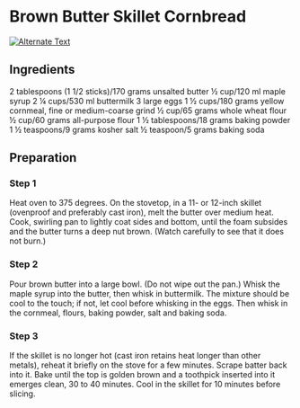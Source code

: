 # Brown Butter Skillet Cornbread

[![Alternate Text]({/cornbread.png})]({https://nyti.ms/2nLe3h2} "Brown Butter Skillet Cornbread")

## Ingredients

2 tablespoons (1 1/2 sticks)/170 grams unsalted butter
½ cup/120 ml maple syrup
2 ¼ cups/530 ml buttermilk
3 large eggs
1 ½ cups/180 grams yellow cornmeal, fine or medium-coarse grind
½ cup/65 grams whole wheat flour
½ cup/60 grams all-purpose flour
1 ½ tablespoons/18 grams baking powder
1 ½ teaspoons/9 grams kosher salt
½ teaspoon/5 grams baking soda

## Preparation

### Step 1
Heat oven to 375 degrees. On the stovetop, in a 11- or 12-inch skillet (ovenproof and preferably cast iron), melt the butter over medium heat. Cook, swirling pan to lightly coat sides and bottom, until the foam subsides and the butter turns a deep nut brown. (Watch carefully to see that it does not burn.)

### Step 2
Pour brown butter into a large bowl. (Do not wipe out the pan.) Whisk the maple syrup into the butter, then whisk in buttermilk. The mixture should be cool to the touch; if not, let cool before whisking in the eggs. Then whisk in the cornmeal, flours, baking powder, salt and baking soda.

### Step 3
If the skillet is no longer hot (cast iron retains heat longer than other metals), reheat it briefly on the stove for a few minutes. Scrape batter back into it. Bake until the top is golden brown and a toothpick inserted into it emerges clean, 30 to 40 minutes. Cool in the skillet for 10 minutes before slicing.
